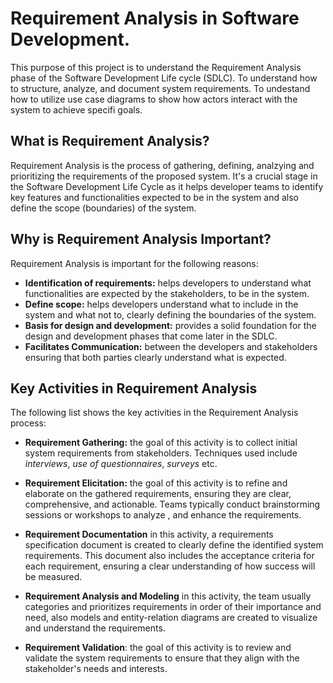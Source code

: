 # Requirement Analysis in Software Development.

This purpose of this project is to understand the Requirement Analysis phase of the Software Development Life cycle (SDLC). To understand how to structure, analyze, and document system requirements. To undestand how to utilize use case diagrams to show how actors interact with the system to achieve specifi goals.

## What is Requirement Analysis?

Requirement Analysis is the process of gathering, defining, analzying and prioritizing the requirements of the proposed system. It's a crucial stage in the Software Development Life Cycle as it helps developer teams to identify key features and functionalities expected to be in the system and also define the scope (boundaries) of the system.

## Why is Requirement Analysis Important?

Requirement Analysis is important for the following reasons:

- **Identification of requirements:** helps developers to understand what functionalities are expected by the stakeholders, to be in the system.
- **Define scope:** helps developers understand what to include in the system and what not to, clearly defining the boundaries of the system.
- **Basis for design and development:** provides a solid foundation for the design and development phases that come later in the SDLC.
- **Facilitates Communication:** between the developers and stakeholders ensuring that both parties clearly understand what is expected.

## Key Activities in Requirement Analysis

The following list shows the key activities in the Requirement Analysis process:

- **Requirement Gathering:** the goal of this activity is to collect initial system requirements from stakeholders. Techniques used include _interviews_, _use of questionnaires_, _surveys_ etc.

- **Requirement Elicitation:** the goal of this activity is to refine and elaborate on the gathered requirements, ensuring they are clear, comprehensive, and actionable. Teams typically conduct brainstorming sessions or workshops to analyze , and enhance the requirements.

- **Requirement Documentation** in this activity, a requirements specification document is created to clearly define the identified system requirements. This document also includes the acceptance criteria for each requirement, ensuring a clear understanding of how success will be measured.

- **Requirement Analysis and Modeling** in this activity, the team usually categories and prioritizes requirements in order of their importance and need, also models and entity-relation diagrams are created to visualize and understand the requirements.

- **Requirement Validation**: the goal of this activity is to review and validate the system requirements to ensure that they align with the stakeholder's needs and interests.
